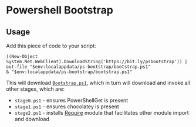 # Powershell Bootstrap

## Usage

Add this piece of code to your script:

    ((New-Object System.Net.WebClient).DownloadString('https://bit.ly/psbootstrap')) | out-file "$env:localappdata/ps-bootstrap/bootstrap.ps1"
    & "$env:localappdata/ps-bootstrap/bootstrap.ps1"
    
This will download [`Bootstrap.ps1`](https://github.com/qbikez/ps-bootstrap/blob/master/bootstrap.ps1), which in turn will download and invoke all other stages, which are:

* `stage0.ps1` - ensures PowerShellGet is present
* `stage1.ps1` - ensures chocolatey is present
* `stage2.ps1` - installs [Require](https://www.powershellgallery.com/packages/require) module that facilitates other module import and download
